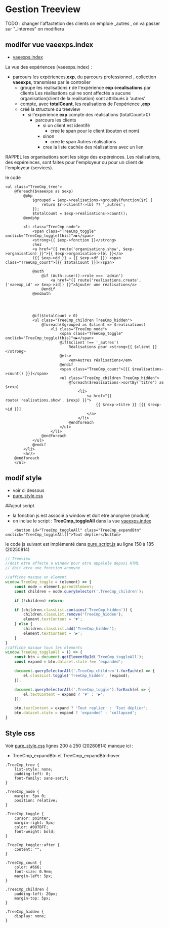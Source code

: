 
# Gestion Treeview

TODO : changer l'affactetion des clients 
on emploie _autres , on va passer sur "_internes"
on modifiera 

## modifer vue vaeexps.index

- [vaeexps.index](../srcLaravel/resources/views/vaeexps/index.blade.php)

La vue des expériences (vaeexps.index) :
- parcours  les expériences,**exp**, du parcours professionnel , collection **vaeexps**, transmises par le controller
	- groupe les realisations **r** de l'expérience **exp->realisations** par clients
 	Les réalisations qui ne sont affectés a aucune organisation(client de la reailsation) sont attribués à 'autres' 
 	- compte, avec **totalCount**,  les  realisations de l'expérience ,**exp**
  	- créé la structure du treeview
  		- si l'experience **exp** compte des réalisations (totalCount>0)
  	 		- parcours les clients
  	   			- si un client est identifé 	
  	   				- cree le span pour le client (bouton et nom)
  	         	- sinon
  	          		- 	cree le span Autres réalisations
      			- cree la liste cachée des réalisations avec un lien

RAPPEL les organisations sont les siège des expéreinces. Les réalisations, des expéreinces, sont faites pour l'employeur ou pour un client de l'employeur (services).


le code 
```blade
<ul class="TreeCmp_tree">
	@foreach($vaeexps as $exp)
		@php
			$grouped = $exp->realisations->groupBy(function($r) {
				return $r->client?->lbl ?? '_autres';
			});
			$totalCount = $exp->realisations->count();
		@endphp

		<li class="TreeCmp_node">
			<span class="TreeCmp_toggle" onclick="TreeCmp_toggle(this)">▶</span>
			<strong>{{ $exp->fonction }}</strong>
			chez 
			<a href="{{ route('organisations.show', $exp->organisation) }}">{{ $exp->organisation->lbl }}</a>
			({{ $exp->dd }} → {{ $exp->df }}) <span class="TreeCmp_count">[{{ $totalCount }}]</span>

			@auth
				@if (Auth::user()->role === 'admin')
					<a href="{{ route('realisations.create', ['vaeexp_id' => $exp->id]) }}">Ajouter une réalisation</a>
				@endif
			@endauth




			@if($totalCount > 0)
			<ul class="TreeCmp_children TreeCmp_hidden">
				@foreach($grouped as $client => $realisations)
					<li class="TreeCmp_node">
						<span class="TreeCmp_toggle" onclick="TreeCmp_toggle(this)">▶</span>
						@if($client !== '_autres')
							Réalisations pour <strong>{{ $client }}</strong>
						@else
							<em>Autres réalisations</em>
						@endif
						<span class="TreeCmp_count">[{{ $realisations->count() }}]</span>
						<ul class="TreeCmp_children TreeCmp_hidden">
							@foreach($realisations->sortBy('titre') as $rexp)
								<li>
									<a href="{{ route('realisations.show', $rexp) }}">
										{{ $rexp->titre }} [{{ $rexp->id }}]
									</a>
								</li>
							@endforeach
						</ul>
					</li>
				@endforeach
			</ul>
			@endif
		</li>
		<hr/>
	@endforeach
	</ul>
```


## modif style
- voir ci dessous
- [pure_style.css](../srcLaravel/public/build/assets/pure_style.css) 

##ajout script
- la fonction js est associé a window et doit etre anonyme (module)
- on inclue le script : **TreeCmp_toggleAll** dans la vue [vaeexps.index](../srcLaravel/resources/views/vaeexps/index.blade.php)
```
	<button id="TreeCmp_toggleAll" class="TreeCmp_expandBtn" onclick="TreeCmp_toggleAll()">Tout déplier</button>
```

le code js suivant est implémenté dans [pure_script.js](../srcLaravel/public/build/assets/pure_script.js) au ligne 150 à 185 (20250814)
```js
// Treeview
//doit etre affecte a window pour etre appelele depusi HTML
// doit etre une fonction anomyne

//affiche masque un element
window.TreeCmp_toggle = (element) => {
    const node = element.parentElement;
    const children = node.querySelector('.TreeCmp_children');

    if (!children) return;

    if (children.classList.contains('TreeCmp_hidden')) {
        children.classList.remove('TreeCmp_hidden');
        element.textContent = '▼';
    } else {
        children.classList.add('TreeCmp_hidden');
        element.textContent = '▶';
    }
}
//affiche masque tous les elements
window.TreeCmp_toggleAll = () => {
    const btn = document.getElementById('TreeCmp_toggleAll');
    const expand = btn.dataset.state !== 'expanded';

    document.querySelectorAll('.TreeCmp_children').forEach(el => {
        el.classList.toggle('TreeCmp_hidden', !expand);
    });

    document.querySelectorAll('.TreeCmp_toggle').forEach(el => {
        el.textContent = expand ? '▼' : '▶';
    });

    btn.textContent = expand ? 'Tout replier' : 'Tout déplier';
    btn.dataset.state = expand ? 'expanded' : 'collapsed';
}

```



## Style css
Voir [pure_style.css](../srcLaravel/public/build/assets/pure_style.css) lignes 200 à 250 (20280814)
manque ici : 
- TreeCmp_expandBtn et TreeCmp_expandBtn:hover

```
.TreeCmp_tree {
    list-style: none;
    padding-left: 0;
    font-family: sans-serif;
}

.TreeCmp_node {
    margin: 5px 0;
    position: relative;
}

.TreeCmp_toggle {
    cursor: pointer;
    margin-right: 5px;
    color: #007BFF;
    font-weight: bold;
}

.TreeCmp_toggle::after {
    content: "";
}

.TreeCmp_count {
    color: #666;
    font-size: 0.9em;
    margin-left: 5px;
}

.TreeCmp_children {
    padding-left: 20px;
    margin-top: 5px;
}

.TreeCmp_hidden {
    display: none;
}
```

